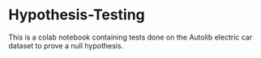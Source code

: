 # Hypothesis-Testing
This is a colab notebook containing tests done on the  Autolib electric car dataset to prove a null hypothesis.
